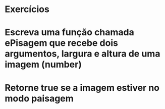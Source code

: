 # Exercícios

# Escreva uma função chamada ePisagem que recebe dois argumentos, largura e altura de uma imagem (number)
# Retorne true se a imagem estiver no modo paisagem